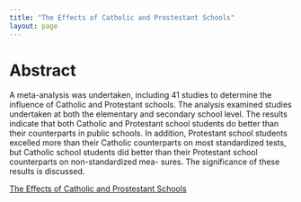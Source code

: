 ```yaml
---
title: "The Effects of Catholic and Prostestant Schools"
layout: page
---
```


# Abstract

A meta-analysis was undertaken, including 41 studies to determine the influence of Catholic and Protestant schools. The analysis examined studies undertaken at both the elementary and secondary school level. The results indicate that both Catholic and Protestant school students do better than their counterparts in public schools. In addition, Protestant school students excelled more than their Catholic counterparts on most standardized tests, but Catholic school students did better than their Protestant school counterparts on non-standardized mea- sures. The significance of these results is discussed.

[The Effects of Catholic and Prostestant Schools](https://files.eric.ed.gov/fulltext/EJ1005832.pdf)

